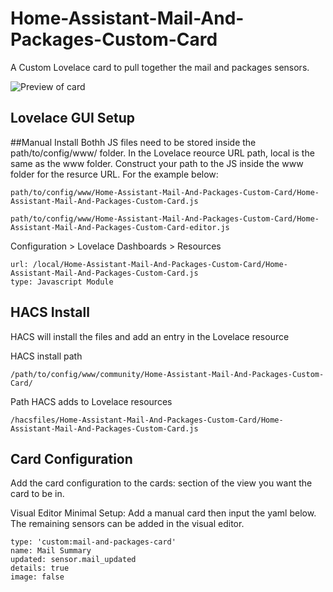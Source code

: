 # Home-Assistant-Mail-And-Packages-Custom-Card
A Custom Lovelace card to pull together the mail and packages sensors.

<img src="https://github.com/moralmunky/Home-Assistant-Mail-And-Packages-Custom-Card/blob/master/card-image.png?raw=true" alt="Preview of card" />

## Lovelace GUI Setup

##Manual Install
Bothh JS files need to be stored inside the path/to/config/www/ folder. In the Lovelace reource URL path, local is the same as the www folder. Construct your path to the JS inside the www folder for the resurce URL. For the example below:
```
path/to/config/www/Home-Assistant-Mail-And-Packages-Custom-Card/Home-Assistant-Mail-And-Packages-Custom-Card.js

path/to/config/www/Home-Assistant-Mail-And-Packages-Custom-Card/Home-Assistant-Mail-And-Packages-Custom-Card-editor.js
```
Configuration > Lovelace Dashboards > Resources

```
url: /local/Home-Assistant-Mail-And-Packages-Custom-Card/Home-Assistant-Mail-And-Packages-Custom-Card.js
type: Javascript Module
```

## HACS Install

HACS will install the files and add an entry in the Lovelace resource

HACS install path
```
/path/to/config/www/community/Home-Assistant-Mail-And-Packages-Custom-Card/
```
Path HACS adds to Lovelace resources
```
/hacsfiles/Home-Assistant-Mail-And-Packages-Custom-Card/Home-Assistant-Mail-And-Packages-Custom-Card.js
```

## Card Configuration
Add the card configuration to the cards: section of the view you want the card to be in.

Visual Editor Minimal Setup:
Add a manual card then input the yaml below. The remaining sensors can be added in the visual editor.
```
type: 'custom:mail-and-packages-card'
name: Mail Summary
updated: sensor.mail_updated
details: true
image: false
```
